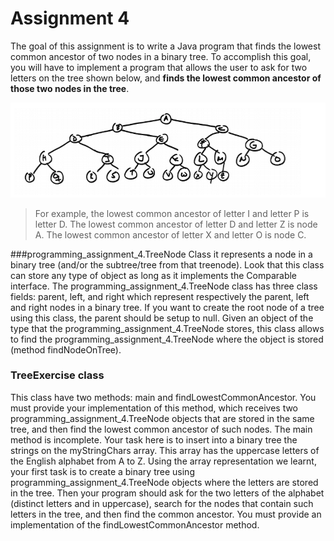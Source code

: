 # Assignment 4

The goal of this assignment is to write a Java program that finds the lowest common ancestor of two nodes in a binary tree. To accomplish this goal, you will have to implement a program that allows the user to ask for two letters on the tree shown below, and **finds the lowest common ancestor of those two nodes in the tree**. 

![tree](tree.png)

> For example, the lowest common ancestor of letter I and letter P is letter D. The lowest common ancestor of letter D and letter Z is node A. The lowest common ancestor of letter X and letter O is node C.

###programming_assignment_4.TreeNode Class
it represents a node in a binary tree (and/or the subtree/tree from that treenode). Look that this class can store any type of object as long as it implements the Comparable interface. The programming_assignment_4.TreeNode class has three class fields: parent, left, and right which represent respectively the parent, left and right nodes in a binary tree. If you want to create the root node of a tree using this class, the parent should be setup to null. Given an object of the type that the programming_assignment_4.TreeNode stores, this class allows to find the programming_assignment_4.TreeNode where the object is stored (method findNodeOnTree).

### TreeExercise class
This class have two methods: main and findLowestCommonAncestor. You must provide your implementation of this method, which receives two programming_assignment_4.TreeNode objects that are stored in the same tree, and then find the lowest common ancestor of such nodes. 
The main method is incomplete. Your task here is to insert into a binary tree the strings on the myStringChars array. This array has the uppercase letters of the English alphabet from A to Z. Using the array representation we learnt, your first task is to create a binary tree using programming_assignment_4.TreeNode objects where the letters are stored in the tree. Then your program should ask for the two letters of the alphabet (distinct letters and in uppercase), search for the nodes that contain such letters in the tree, and then find the common ancestor. You must provide an implementation of the findLowestCommonAncestor method.

